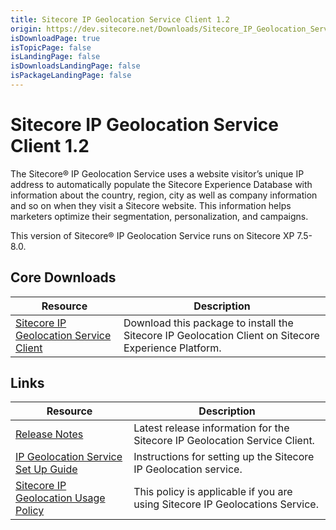 ```yaml
---
title: Sitecore IP Geolocation Service Client 1.2
origin: https://dev.sitecore.net/Downloads/Sitecore_IP_Geolocation_Service_Client/12/Sitecore_IP_Geolocation_Service_Client_12_for_Sitecore_XP_80.aspx
isDownloadPage: true
isTopicPage: false
isLandingPage: false
isDownloadsLandingPage: false
isPackageLandingPage: false
---
```


# Sitecore IP Geolocation Service Client 1.2

The Sitecore® IP Geolocation Service uses a website visitor’s unique IP address to automatically populate the Sitecore Experience Database with information about the country, region, city as well as company information and so on when they visit a Sitecore website. This information helps marketers optimize their segmentation, personalization, and campaigns.

This version of Sitecore® IP Geolocation Service runs on Sitecore XP 7.5-8.0.

## Core Downloads

 | Resource | Description |
 | --- | --- |
 | [Sitecore IP Geolocation Service Client](https://scdp.blob.core.windows.net/downloads/Sitecore%20IP%20Geolocation%20Service%20Client/12/Sitecore%20IP%20Geolocation%20Service%20Client%2012%20for%20Sitecore%20XP%2080/Secure/Sitecore%20IP%20Geolocation%20Service%20Client%201.2%20rev.%20161216.zip) | Download this package to install the Sitecore IP Geolocation Client on Sitecore Experience Platform. |

## Links

 | Resource | Description |
 | --- | --- |
 | [Release Notes](/downloads/Sitecore_IP_Geolocation_Service_Client/12/Sitecore_IP_Geolocation_Service_Client_12_for_Sitecore_XP_80/Release_Notes) | Latest release information for the Sitecore IP Geolocation Service Client. |
 | [IP Geolocation Service Set Up Guide](/~/media/E46F4564862941A3A59E66C80D034402.ashx) | Instructions for setting up the Sitecore IP Geolocation service. |
 | [Sitecore IP Geolocation Usage Policy](/downloads/Sitecore_Experience_Platform/Sitecore_IP_Geolocation_Usage_Policy) | This policy is applicable if you are using Sitecore IP Geolocations Service. |